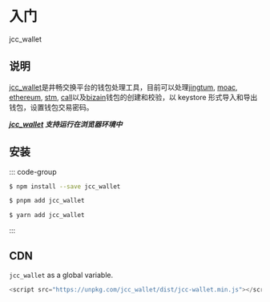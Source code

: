 # 入门

jcc_wallet

## 说明

[jcc_wallet](https://github.com/JCCDex/jcc_wallet)是井畅交换平台的钱包处理工具，目前可以处理[jingtum](http://swtc.top/index.html), [moac](https://www.moac.io/), [ethereum](https://ethereum.org/), [stm](https://labs.stream/en/), [call](http://www.callchain.live/)以及[bizain](https://bizain.net/)钱包的创建和校验，以 keystore 形式导入和导出钱包，设置钱包交易密码。

**_[jcc_wallet](https://github.com/JCCDex/jcc_walle) 支持运行在浏览器环境中_**

## 安装

::: code-group

```sh [npm]
$ npm install --save jcc_wallet
```

```sh [pnpm]
$ pnpm add jcc_wallet
```

```sh [yarn]
$ yarn add jcc_wallet

```

:::

## CDN

`jcc_wallet` as a global variable.

```js
<script src="https://unpkg.com/jcc_wallet/dist/jcc-wallet.min.js"></script>
```
